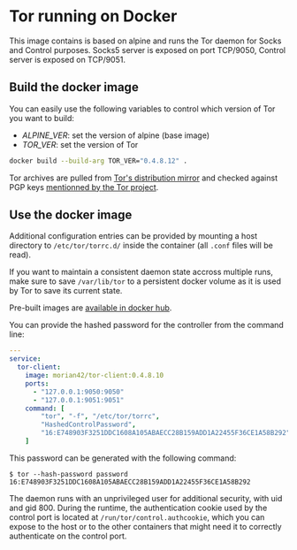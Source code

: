 Tor running on Docker
=====================

This image contains is based on alpine and runs the Tor daemon for Socks and Control purposes.
Socks5 server is exposed on port TCP/9050, Control server is exposed on TCP/9051.


## Build the docker image

You can easily use the following variables to control which version of Tor you want to build:
- *ALPINE_VER*: set the version of alpine (base image)
- *TOR_VER*: set the version of Tor

```sh
docker build --build-arg TOR_VER="0.4.8.12" .
```

Tor archives are pulled from [Tor's distribution mirror](https://dist.torproject.org/) and
checked against PGP keys [mentionned by the Tor project](https://support.torproject.org/little-t-tor/verify-little-t-tor/).


## Use the docker image

Additional configuration entries can be provided by mounting a host directory to `/etc/tor/torrc.d/`
inside the container (all `.conf` files will be read).

If you want to maintain a consistent daemon state accross multiple runs, make sure to save
`/var/lib/tor` to a persistent docker volume as it is used by Tor to save its current state.

Pre-built images are [available in docker hub](https://hub.docker.com/repository/docker/morian42/tor-client/).

You can provide the hashed password for the controller from the command line:
```yaml
---
service:
  tor-client:
    image: morian42/tor-client:0.4.8.10
    ports:
      - "127.0.0.1:9050:9050"
      - "127.0.0.1:9051:9051"
    command: [
        "tor", "-f", "/etc/tor/torrc",
        "HashedControlPassword",
        "16:E748903F3251DDC1608A105ABAECC28B159ADD1A22455F36CE1A58B292"
    ]
```

This password can be generated with the following command:
```console
$ tor --hash-password password
16:E748903F3251DDC1608A105ABAECC28B159ADD1A22455F36CE1A58B292
```

The daemon runs with an unprivileged user for additional security, with uid and gid 800.
During the runtime, the authentication cookie used by the control port is located at
`/run/tor/control.authcookie`, which you can expose to the host or to the other containers
that might need it to correctly authenticate on the control port.
